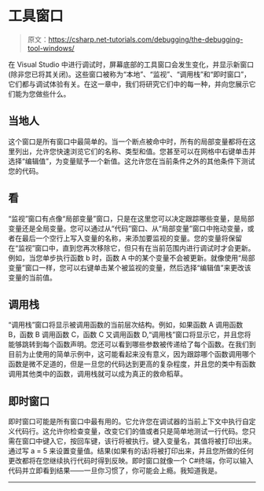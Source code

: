# 工具窗口

> 原文：<https://csharp.net-tutorials.com/debugging/the-debugging-tool-windows/>

在 Visual Studio 中进行调试时，屏幕底部的工具窗口会发生变化，并显示新窗口(除非您已将其关闭)。这些窗口被称为“本地”、“监视”、“调用栈”和“即时窗口”，它们都与调试体验有关。在这一章中，我们将研究它们中的每一种，并向您展示它们能为您做些什么。

## 当地人

这个窗口是所有窗口中最简单的。当一个断点被命中时，所有的局部变量都将在这里列出，允许您快速浏览它们的名称、类型和值。您甚至可以在网格中右键单击并选择“编辑值”，为变量赋予一个新值。这允许您在当前条件之外的其他条件下测试您的代码。

## 看

“监视”窗口有点像“局部变量”窗口，只是在这里您可以决定跟踪哪些变量，是局部变量还是全局变量。您可以通过从“代码”窗口、从“局部变量”窗口中拖动变量，或者在最后一个空行上写入变量的名称，来添加要监视的变量。您的变量将保留在“监视”窗口中，直到您再次移除它，但只有在当前范围内进行调试时才会更新。例如，当您单步执行函数 b 时，函数 A 中的某个变量不会被更新。就像使用“局部变量”窗口一样，您可以右键单击某个被监视的变量，然后选择“编辑值”来更改该变量的当前值。

## 调用栈

<input type="hidden" name="IL_IN_ARTICLE">

“调用栈”窗口将显示被调用函数的当前层次结构。例如，如果函数 A 调用函数 B，函数 B 调用函数 C，函数 C 又调用函数 D,“调用栈”窗口将显示它，并且您将能够跳转到每个函数声明。您还可以看到哪些参数被传递给了每个函数。在我们到目前为止使用的简单示例中，这可能看起来没有意义，因为跟踪哪个函数调用哪个函数是微不足道的，但是一旦您的代码达到更高的复杂程度，并且您的类中有函数调用其他类中的函数，调用栈就可以成为真正的救命稻草。

## 即时窗口

即时窗口可能是所有窗口中最有用的。它允许您在调试器的当前上下文中执行自定义代码行。这允许你检查变量，改变它们的值或者只是简单地测试一行代码。您只需在窗口中键入它，按回车键，该行将被执行。键入变量名，其值将被打印出来。通过写 a = 5 来设置变量值。结果(如果有的话)将被打印出来，并且您所做的任何更改都将在您继续执行代码时得到反映。即时窗口就像一个 C#终端，你可以输入代码并立即看到结果——一旦你习惯了，你可能会上瘾。我知道我是。

* * *